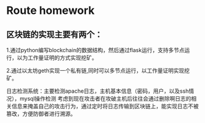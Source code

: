 # Route homework

## 区块链的实现主要有两个：

1.通过python编写blockchain的数据结构，然后通过flask运行，支持多节点运行，以为工作量证明的方式实现挖矿。

2.通过以太坊geth实现一个私有链,同时可以多节点运行，以工作量证明实现挖矿。



 日志检测系统：主要检测apache日志，主机基本信息（密码，用户，以及ssh情况），mysql操作检测 考虑到现在攻击者在攻破主机后往往会通过删除啊日志的相关信息来掩盖自己的攻击行为，通过定时将日志传输到区块链上，能实现日志不被篡改，方便防御者进行溯源。

